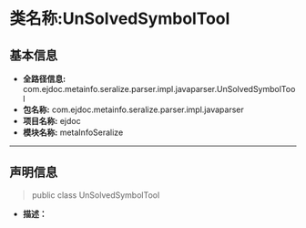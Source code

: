 # 类名称:UnSolvedSymbolTool

## 基本信息

* **全路径信息:** com.ejdoc.metainfo.seralize.parser.impl.javaparser.UnSolvedSymbolTool
* **包名称:** com.ejdoc.metainfo.seralize.parser.impl.javaparser
* **项目名称:** ejdoc
* **模块名称:** metaInfoSeralize









---

## 声明信息
> public class UnSolvedSymbolTool     


* **描述：** 

  

















